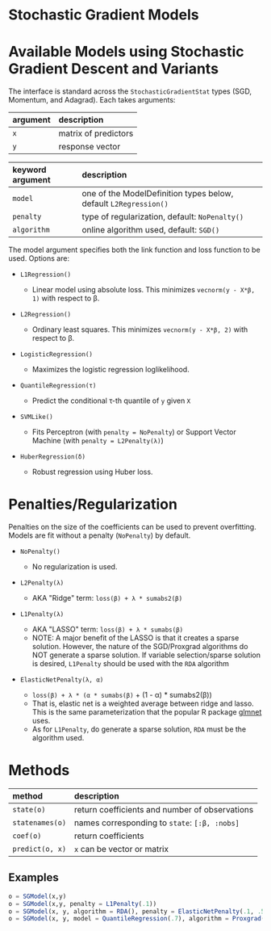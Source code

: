 # Stochastic Gradient Models



# Available Models using Stochastic Gradient Descent and Variants
The interface is standard across the `StochasticGradientStat` types (SGD, Momentum, and Adagrad).  Each takes arguments:

| argument | description          |
|:---------|:---------------------|
| `x`      | matrix of predictors |
| `y`      | response vector      |

| keyword argument | description                                                      |
|:-----------------|:-----------------------------------------------------------------|
| `model`          | one of the ModelDefinition types below, default `L2Regression()` |
| `penalty`        | type of regularization, default: `NoPenalty()`                   |
| `algorithm`      | online algorithm used, default: `SGD()`                          |

The model argument specifies both the link function and loss function to be used.  Options are:

- `L1Regression()`
    - Linear model using absolute loss.  This minimizes `vecnorm(y - X*β, 1)` with respect to β.

- `L2Regression()`
    - Ordinary least squares.  This minimizes `vecnorm(y - X*β, 2)` with respect to β.

- `LogisticRegression()`
    - Maximizes the logistic regression loglikelihood.

- `QuantileRegression(τ)`
    - Predict the conditional τ-th quantile of `y` given `X`

- `SVMLike()`
    - Fits Perceptron (with `penalty = NoPenalty`) or Support Vector Machine (with `penalty = L2Penalty(λ)`)

- `HuberRegression(δ)`
    - Robust regression using Huber loss.

# Penalties/Regularization
Penalties on the size of the coefficients can be used to prevent overfitting.  Models are fit without a penalty (`NoPenalty`) by default.

- `NoPenalty()`
    - No regularization is used.

- `L2Penalty(λ)`  
    - AKA "Ridge" term:  `loss(β) + λ * sumabs2(β)`

- `L1Penalty(λ)`
    - AKA "LASSO" term: `loss(β) + λ * sumabs(β)`
    - NOTE: A major benefit of the LASSO is that it creates a sparse solution.  However, the nature of the SGD/Proxgrad algorithms do NOT generate a sparse solution.  If variable selection/sparse solution is desired, `L1Penalty` should be used with the `RDA` algorithm

- `ElasticNetPenalty(λ, α)`
    - `loss(β) + λ * (α * sumabs(β)` + (1 - α) * sumabs2(β))
    - That is, elastic net is a weighted average between ridge and lasso.  This is the
    same parameterization that the popular R package [glmnet](http://www.inside-r.org/packages/cran/glmnet/docs/glmnet) uses.
    - As for `L1Penalty`, do generate a sparse solution, `RDA` must be the algorithm used.

# Methods

| method          | description                                    |
|:----------------|:-----------------------------------------------|
| `state(o)`      | return coefficients and number of observations |
| `statenames(o)` | names corresponding to `state`: `[:β, :nobs]`  |
| `coef(o)`       | return coefficients                            |
| `predict(o, x)` | `x` can be vector or matrix                    |

## Examples

```julia
o = SGModel(x,y)
o = SGModel(x,y, penalty = L1Penalty(.1))
o = SGModel(x, y, algorithm = RDA(), penalty = ElasticNetPenalty(.1, .5))
o = SGModel(x, y, model = QuantileRegression(.7), algorithm = Proxgrad())
```
